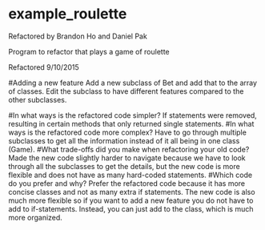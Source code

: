 # example_roulette
Refactored by Brandon Ho and Daniel Pak

Program to refactor that plays a game of roulette

Refactored 9/10/2015

#Adding a new feature
Add a new subclass of Bet and add that to the array of classes. Edit the subclass
to have different features compared to the other subclasses. 

#In what ways is the refactored code simpler?
If statements were removed, resulting in certain methods that only returned
single statements. 
#In what ways is the refactored code more complex?
Have to go through multiple subclasses to get all the information instead of it all being in one class (Game). 
#What trade-offs did you make when refactoring your old code?
Made the new code slightly harder to navigate because we have to look through all the subclasses to get the details, but the new code is more flexible and does not have as many hard-coded statements. 
#Which code do you prefer and why?
Prefer the refactored code because it has more concise classes and not as many extra if statements. The new code is also much more flexible so if you want to add a new feature you do not have to add to if-statements. Instead, you can just add to the class, which is much more organized. 